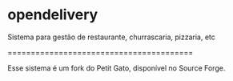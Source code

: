 opendelivery
============

Sistema para gestão de restaurante, churrascaria, pizzaria, etc

========================================

Esse sistema é um fork do Petit Gato, disponível no Source Forge.
